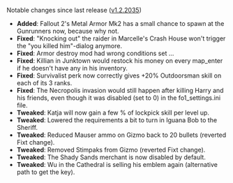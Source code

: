 Notable changes since last release ([v1.2.2035](https://github.com/rotators/Fo1in2/releases/tag/v1.2.2035))
- **Added**: Fallout 2's Metal Armor Mk2 has a small chance to spawn at the Gunrunners now, because why not.
- **Fixed**: "Knocking out" the raider in Marcelle's Crash House won't trigger the "you killed him"-dialog anymore.
- **Fixed**: Armor destroy mod had wrong conditions set ...
- **Fixed**: Killian in Junktown would restock his money on every map_enter if he doesn't have any in his inventory.
- **Fixed**: Survivalist perk now correctly gives +20% Outdoorsman skill on each of its 3 ranks.
- **Fixed**: The Necropolis invasion would still happen after killing Harry and his friends, even though it was disabled (set to 0) in the fo1_settings.ini file.
- **Tweaked**: Katja will now gain a few % of lockpick skill per level up.
- **Tweaked**: Lowered the requirements a bit to turn in Iguana Bob to the Sheriff.
- **Tweaked**: Reduced Mauser ammo on Gizmo back to 20 bullets (reverted Fixt change).
- **Tweaked**: Removed Stimpaks from Gizmo (reverted Fixt change).
- **Tweaked**: The Shady Sands merchant is now disabled by default.
- **Tweaked**: Wu in the Cathedral is selling his emblem again (alternative path to get the key).
